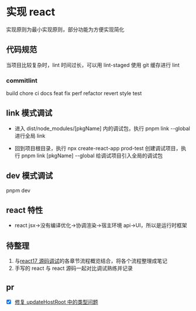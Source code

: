 # 实现 react

实现原则为最小实现原则，部分功能为方便实现简化

## 代码规范

当项目比较复杂时，lint 时间过长，可以用 lint-staged 使用 git 缓存进行 lint

### commitlint

build
chore
ci
docs
feat
fix
perf
refactor
revert
style
test

## link 模式调试

- 进入 dist/node_modules/[pkgName] 内的调试包，执行 pnpm link --global 进行全局 link

- 回到项目根目录，执行 npx create-react-app prod-test 创建调试项目，执行 pnpm link [pkgName] --global 给调试项目引入全局的调试包

## dev 模式调试

pnpm dev

## react 特性

- react jsx->没有编译优化->协调渲染->宿主环境 api->UI，所以是运行时框架

## 待整理

1. 与[react17 源码调试](https://react.iamkasong.com/)的各章节流程概览结合，将各个流程整理成笔记
2. 手写的 react 与 react 源码一起对比调试熟练并记录

## pr

- [x] [修复 updateHostRoot 中的类型问题](https://github.com/BetaSu/big-react/pull/37)
